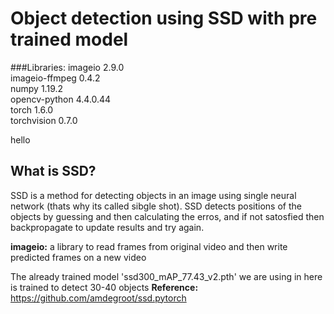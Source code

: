 # Object detection using SSD with pre trained model


###Libraries:
imageio        2.9.0  
imageio-ffmpeg 0.4.2  
numpy          1.19.2  
opencv-python  4.4.0.44  
torch          1.6.0  
torchvision    0.7.0  

hello

## What is SSD?
SSD is a method for detecting objects in an image using single neural network (thats why its called sibgle shot).
SSD detects positions of the objects by guessing and then calculating the erros, and if not satosfied then backpropagate to update
results and try again.


**imageio:** a library to read frames from original video and then write predicted frames on a new video


The already trained model 'ssd300_mAP_77.43_v2.pth' we are using in here is trained to detect 30-40 objects
**Reference:** https://github.com/amdegroot/ssd.pytorch